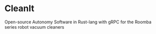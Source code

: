 # CleanIt
Open-source Autonomy Software in Rust-lang with gRPC for the Roomba series robot vacuum cleaners
